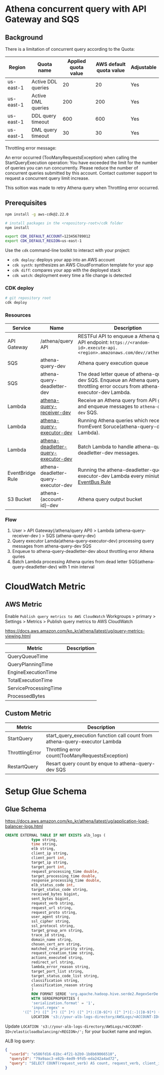 
# Athena concurrent query with API Gateway and SQS

## Background

There is a limitation of concurrent query according to the Quota:

| Region    | Quota name         | Applied quota value | AWS default quota value | Adjustable |
|-----------|--------------------|--------------|--------------|--------------|
| us-east-1 | Active DDL queries | 20  | 20  |  Yes |
| us-east-1 | Active DML queries | 200 | 200 |  Yes |
| us-east-1 | DDL query timeout  | 600 | 600 |  Yes |
| us-east-1 | DML query timeout  | 30  | 30  |  Yes |

Throttling error message:

An error occurred (TooManyRequestsException) when calling the StartQueryExecution operation: You have exceeded the limit for the number of queries you can run concurrently. Please reduce the number of concurrent queries submitted by this account. Contact customer support to request a concurrent query limit increase.

This soltion was made to retry Athena query when Throttling error occurred.

## Prerequisites

```bash
npm install -g aws-cdk@2.22.0

# install packages in the <repository-root>/cdk folder
npm install

export CDK_DEFAULT_ACCOUNT=123456789012
export CDK_DEFAULT_REGION=us-east-1
```

Use the `cdk` command-line toolkit to interact with your project:

* `cdk deploy`: deploys your app into an AWS account
* `cdk synth`: synthesizes an AWS CloudFormation template for your app
* `cdk diff`: compares your app with the deployed stack
* `cdk watch`: deployment every time a file change is detected

### CDK deploy

```bash
# git repository root
cdk deploy
```

### Resources

| Service       | Name                        | Description  |
|---------------|-----------------------------|--------------|
| API Gateway   | /athena/query API           | RESTFul API to enqueue a Athena query. API endpoint: `https://<random-id>.execute-api.<region>.amazonaws.com/dev//athena/query`        |
| SQS           | athena-query-dev            | Athena query execution queue             |
| SQS           | athena-query-deadletter-dev | The dead letter queue of athena-query-dev SQS. Enqueue an Athena query when a throttling error occurs from athena-query-executor-dev Lambda.     |
| Lambda        | [athena-query-receiver-dev](./lambda/query-receiver/query_receiver.py)   | Receive an Athena query from API gateway and enqueue messages to `athena-query-dev` SQS.     |
| Lambda        | [athena-query-executor-dev](./lambda/query-executor/query_executor.py)   | Running Athena queries which received fromEvent Soruce(athena-query-dev Lambda).      |
| Lambda        | [athena-deadletter-query-executor-dev](./lambda/query-executor/deadletter_batch.py) | Batch Lambda to handle athena-query-deadletter-dev messages.        |
| EventBridge Rule | athena-deadletter-query-executor-dev     | Running the athena-deadletter-query-executor-dev Lambda every miniute. [EventBus Rule](https://ap-northeast-2.console.aws.amazon.com/events/home?region=ap-northeast-2#/eventbus/default/rules/)     |
| S3 Bucket     | athena-{account-id}-dev     | Athena query output bucket      |

### Flow

1. User > API Gateway(/athena/query API) > Lambda (athena-query-receiver-dev ) > SQS (athena-query-dev)
2. Query executor Lamda(athena-query-executor-dev) processing query messages from athena-query-dev SQS
3. Enqueue to athena-query-deadletter-dev about throttling error Athena quries
4. Batch Lambda processing Athena quries from dead letter SQS(athena-query-deadletter-dev) with 1 min interval

# CloudWatch Metric

## AWS Metric

Enable `Publish query metrics to AWS CloudWatch`
Workgroups > primary > Settings > Metrics > Publish query metrics to AWS CloudWatch

https://docs.aws.amazon.com/ko_kr/athena/latest/ug/query-metrics-viewing.html

| Metric          | Description        |
|-----------------|--------------------|
| QueryQueueTime      |  |
| QueryPlanningTime   |  |
| EngineExecutionTime |  |
| TotalExecutionTime  |  |
| ServiceProcessingTime  |  |
| ProcessedBytes      |  |

## Custom Metric

| Metric          | Description        |
|-----------------|--------------------|
| StartQuery      | start_query_execution function call count from athena-query-executor Lambda |
| ThrottlingError | Throttling error count(TooManyRequestsException)    |
| RestartQuery    | Resart query count by enque to athena-query-dev SQS |

# Setup Glue Schema
## Glue Schema

https://docs.aws.amazon.com/ko_kr/athena/latest/ug/application-load-balancer-logs.html

```sql
CREATE EXTERNAL TABLE IF NOT EXISTS alb_logs (
            type string,
            time string,
            elb string,
            client_ip string,
            client_port int,
            target_ip string,
            target_port int,
            request_processing_time double,
            target_processing_time double,
            response_processing_time double,
            elb_status_code int,
            target_status_code string,
            received_bytes bigint,
            sent_bytes bigint,
            request_verb string,
            request_url string,
            request_proto string,
            user_agent string,
            ssl_cipher string,
            ssl_protocol string,
            target_group_arn string,
            trace_id string,
            domain_name string,
            chosen_cert_arn string,
            matched_rule_priority string,
            request_creation_time string,
            actions_executed string,
            redirect_url string,
            lambda_error_reason string,
            target_port_list string,
            target_status_code_list string,
            classification string,
            classification_reason string
            )
            ROW FORMAT SERDE 'org.apache.hadoop.hive.serde2.RegexSerDe'
            WITH SERDEPROPERTIES (
            'serialization.format' = '1',
            'input.regex' = 
        '([^ ]*) ([^ ]*) ([^ ]*) ([^ ]*):([0-9]*) ([^ ]*)[:-]([0-9]*) ([-.0-9]*) ([-.0-9]*) ([-.0-9]*) (|[-0-9]*) (-|[-0-9]*) ([-0-9]*) ([-0-9]*) \"([^ ]*) (.*) (- |[^ ]*)\" \"([^\"]*)\" ([A-Z0-9-_]+) ([A-Za-z0-9.-]*) ([^ ]*) \"([^\"]*)\" \"([^\"]*)\" \"([^\"]*)\" ([-.0-9]*) ([^ ]*) \"([^\"]*)\" \"([^\"]*)\" \"([^ ]*)\" \"([^\s]+?)\" \"([^\s]+)\" \"([^ ]*)\" \"([^ ]*)\"')
            LOCATION 's3://your-alb-logs-directory/AWSLogs/<ACCOUNT-ID>/elasticloadbalancing/<REGION>/';

```

Update `LOCATION 's3://your-alb-logs-directory/AWSLogs/<ACCOUNT-ID>/elasticloadbalancing/<REGION>/';` for your bucket name and region.

ALB log query:

```json
{
  "userId": "e586fd16-61bc-4f21-b2b9-1b8b69066510",
  "queryId": "79a9aac3-e82b-4ed9-9fd5-eda242a4ad72",
  "query": "SELECT COUNT(request_verb) AS count, request_verb, client_ip FROM product_alb_logs GROUP BY request_verb, client_ip;"
}
```

